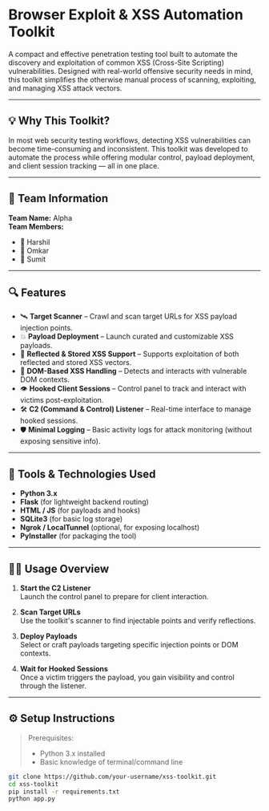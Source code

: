 # Browser Exploit & XSS Automation Toolkit

A compact and effective penetration testing tool built to automate the discovery and exploitation of common XSS (Cross-Site Scripting) vulnerabilities. Designed with real-world offensive security needs in mind, this toolkit simplifies the otherwise manual process of scanning, exploiting, and managing XSS attack vectors.

---

## 💡 Why This Toolkit?

In most web security testing workflows, detecting XSS vulnerabilities can become time-consuming and inconsistent. This toolkit was developed to automate the process while offering modular control, payload deployment, and client session tracking — all in one place.

---

## 👥 Team Information

**Team Name:** Alpha  
**Team Members:**
- 🧑 Harshil  
- 🧑 Omkar  
- 🧑 Sumit

---

## 🔍 Features

- 🛰️ **Target Scanner** – Crawl and scan target URLs for XSS payload injection points.
- 💥 **Payload Deployment** – Launch curated and customizable XSS payloads.
- 🎯 **Reflected & Stored XSS Support** – Supports exploitation of both reflected and stored XSS vectors.
- 🧠 **DOM-Based XSS Handling** – Detects and interacts with vulnerable DOM contexts.
- 👁️ **Hooked Client Sessions** – Control panel to track and interact with victims post-exploitation.
- 🛠️ **C2 (Command & Control) Listener** – Real-time interface to manage hooked sessions.
- 🛡️ **Minimal Logging** – Basic activity logs for attack monitoring (without exposing sensitive info).

---

## 🧰 Tools & Technologies Used

- **Python 3.x**
- **Flask** (for lightweight backend routing)
- **HTML / JS** (for payloads and hooks)
- **SQLite3** (for basic log storage)
- **Ngrok / LocalTunnel** (optional, for exposing localhost)
- **PyInstaller** (for packaging the tool)

---

## 🧑‍💻 Usage Overview

1. **Start the C2 Listener**  
   Launch the control panel to prepare for client interaction.

2. **Scan Target URLs**  
   Use the toolkit's scanner to find injectable points and verify reflections.

3. **Deploy Payloads**  
   Select or craft payloads targeting specific injection points or DOM contexts.

4. **Wait for Hooked Sessions**  
   Once a victim triggers the payload, you gain visibility and control through the listener.

---

## ⚙️ Setup Instructions

> Prerequisites:
> - Python 3.x installed
> - Basic knowledge of terminal/command line

```bash
git clone https://github.com/your-username/xss-toolkit.git
cd xss-toolkit
pip install -r requirements.txt
python app.py
